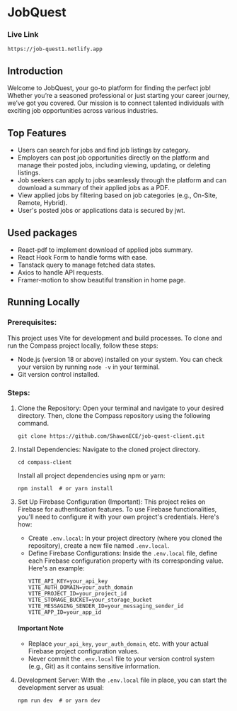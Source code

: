 # JobQuest

### Live Link

```
https://job-quest1.netlify.app
```

## Introduction

Welcome to JobQuest, your go-to platform for finding the perfect job! Whether you’re a seasoned professional or just starting your career journey, we’ve got you covered. Our mission is to connect talented individuals with exciting job opportunities across various industries.

## Top Features

- Users can search for jobs and find job listings by category.
- Employers can post job opportunities directly on the platform and manage their posted jobs, including viewing, updating, or deleting listings.
- Job seekers can apply to jobs seamlessly through the platform and can download a summary of their applied jobs as a PDF.
- View applied jobs by filtering based on job categories (e.g., On-Site, Remote, Hybrid).
- User's posted jobs or applications data is secured by jwt.

## Used packages

- React-pdf to implement download of applied jobs summary.
- React Hook Form to handle forms with ease.
- Tanstack query to manage fetched data states.
- Axios to handle API requests.
- Framer-motion to show beautiful transition in home page.

## Running Locally

### Prerequisites:

This project uses Vite for development and build processes. To clone and run the Compass project locally, follow these steps:

- Node.js (version 18 or above) installed on your system. You can check your version by running `node -v` in your terminal.
- Git version control installed.

### Steps:

1. Clone the Repository: Open your terminal and navigate to your desired directory. Then, clone the Compass repository using the following command.
    ```
    git clone https://github.com/ShawonECE/job-quest-client.git
    ```
2. Install Dependencies: Navigate to the cloned project directory.
    ```
    cd compass-client
    ```
    Install all project dependencies using npm or yarn:
    ```
    npm install  # or yarn install
    ```
3. Set Up Firebase Configuration (Important): This project relies on Firebase for authentication features. To use Firebase functionalities, you'll need to configure it with your own project's credentials. Here's how: 
    - Create `.env.local`: In your project directory (where you cloned the repository), create a new file named `.env.local`.
    -  Define Firebase Configurations: Inside the `.env.local` file, define each Firebase configuration property with its corresponding value. Here's an example:
        ```
        VITE_API_KEY=your_api_key
        VITE_AUTH_DOMAIN=your_auth_domain
        VITE_PROJECT_ID=your_project_id
        VITE_STORAGE_BUCKET=your_storage_bucket
        VITE_MESSAGING_SENDER_ID=your_messaging_sender_id
        VITE_APP_ID=your_app_id
        ```
    #### Important Note
    - Replace `your_api_key`, `your_auth_domain`, etc. with your actual Firebase project configuration values.
    - Never commit the `.env.local` file to your version control system (e.g., Git) as it contains sensitive information.

5. Development Server: With the `.env.local` file in place, you can start the development server as usual:
    ```
    npm run dev  # or yarn dev
    ```

